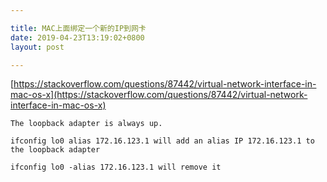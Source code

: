 ```yaml
---

title: MAC上面绑定一个新的IP到网卡
date: 2019-04-23T13:19:02+0800
layout: post

---
```


[https://stackoverflow.com/questions/87442/virtual-network-interface-in-mac-os-x](https://stackoverflow.com/questions/87442/virtual-network-interface-in-mac-os-x)

```
The loopback adapter is always up.

ifconfig lo0 alias 172.16.123.1 will add an alias IP 172.16.123.1 to the loopback adapter

ifconfig lo0 -alias 172.16.123.1 will remove it
```

